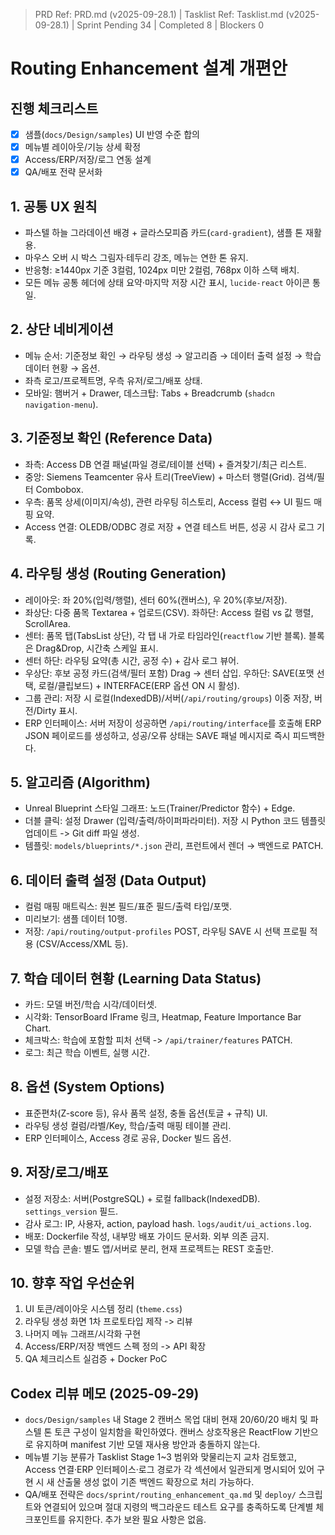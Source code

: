 > PRD Ref: PRD.md (v2025-09-28.1) | Tasklist Ref: Tasklist.md (v2025-09-28.1) | Sprint Pending 34 | Completed 8 | Blockers 0

# Routing Enhancement 설계 개편안

## 진행 체크리스트
- [x] 샘플(`docs/Design/samples`) UI 반영 수준 합의
- [x] 메뉴별 레이아웃/기능 상세 확정
- [x] Access/ERP/저장/로그 연동 설계
- [x] QA/배포 전략 문서화

## 1. 공통 UX 원칙
- 파스텔 하늘 그라데이션 배경 + 글라스모피즘 카드(`card-gradient`), 샘플 톤 재활용.
- 마우스 오버 시 박스 그림자·테두리 강조, 메뉴는 연한 톤 유지.
- 반응형: ≥1440px 기준 3컬럼, 1024px 미만 2컬럼, 768px 이하 스택 배치.
- 모든 메뉴 공통 헤더에 상태 요약·마지막 저장 시간 표시, `lucide-react` 아이콘 통일.

## 2. 상단 네비게이션
- 메뉴 순서: 기준정보 확인 → 라우팅 생성 → 알고리즘 → 데이터 출력 설정 → 학습 데이터 현황 → 옵션.
- 좌측 로고/프로젝트명, 우측 유저/로그/배포 상태.
- 모바일: 햄버거 + Drawer, 데스크탑: Tabs + Breadcrumb (`shadcn navigation-menu`).

## 3. 기준정보 확인 (Reference Data)
- 좌측: Access DB 연결 패널(파일 경로/테이블 선택) + 즐겨찾기/최근 리스트.
- 중앙: Siemens Teamcenter 유사 트리(TreeView) + 마스터 행렬(Grid). 검색/필터 Combobox.
- 우측: 품목 상세(이미지/속성), 관련 라우팅 히스토리, Access 컬럼 ↔ UI 필드 매핑 요약.
- Access 연결: OLEDB/ODBC 경로 저장 + 연결 테스트 버튼, 성공 시 감사 로그 기록.

## 4. 라우팅 생성 (Routing Generation)
- 레이아웃: 좌 20%(입력/행렬), 센터 60%(캔버스), 우 20%(후보/저장).
- 좌상단: 다중 품목 Textarea + 업로드(CSV). 좌하단: Access 컬럼 vs 값 행렬, ScrollArea.
- 센터: 품목 탭(TabsList 상단), 각 탭 내 가로 타임라인(`reactflow` 기반 블록). 블록은 Drag&Drop, 시간축 스케일 표시.
- 센터 하단: 라우팅 요약(총 시간, 공정 수) + 감사 로그 뷰어.
- 우상단: 후보 공정 카드(검색/필터 포함) Drag → 센터 삽입. 우하단: SAVE(포맷 선택, 로컬/클립보드) + INTERFACE(ERP 옵션 ON 시 활성).
- 그룹 관리: 저장 시 로컬(IndexedDB)/서버(`/api/routing/groups`) 이중 저장, 버전/Dirty 표시.
- ERP 인터페이스: 서버 저장이 성공하면 `/api/routing/interface`를 호출해 ERP JSON 페이로드를 생성하고, 성공/오류 상태는 SAVE 패널 메시지로 즉시 피드백한다.

## 5. 알고리즘 (Algorithm)
- Unreal Blueprint 스타일 그래프: 노드(Trainer/Predictor 함수) + Edge.
- 더블 클릭: 설정 Drawer (입력/출력/하이퍼파라미터). 저장 시 Python 코드 템플릿 업데이트 -> Git diff 파일 생성.
- 템플릿: `models/blueprints/*.json` 관리, 프런트에서 렌더 → 백엔드로 PATCH.

## 6. 데이터 출력 설정 (Data Output)
- 컬럼 매핑 매트릭스: 원본 필드/표준 필드/출력 타입/포맷.
- 미리보기: 샘플 데이터 10행.
- 저장: `/api/routing/output-profiles` POST, 라우팅 SAVE 시 선택 프로필 적용 (CSV/Access/XML 등).

## 7. 학습 데이터 현황 (Learning Data Status)
- 카드: 모델 버전/학습 시각/데이터셋.
- 시각화: TensorBoard IFrame 링크, Heatmap, Feature Importance Bar Chart.
- 체크박스: 학습에 포함할 피처 선택 -> `/api/trainer/features` PATCH.
- 로그: 최근 학습 이벤트, 실행 시간.

## 8. 옵션 (System Options)
- 표준편차(Z-score 등), 유사 품목 설정, 충돌 옵션(토글 + 규칙) UI.
- 라우팅 생성 컬럼/라벨/Key, 학습/출력 매핑 테이블 관리.
- ERP 인터페이스, Access 경로 공유, Docker 빌드 옵션.

## 9. 저장/로그/배포
- 설정 저장소: 서버(PostgreSQL) + 로컬 fallback(IndexedDB). `settings_version` 필드.
- 감사 로그: IP, 사용자, action, payload hash. `logs/audit/ui_actions.log`.
- 배포: Dockerfile 작성, 내부망 배포 가이드 문서화. 외부 의존 금지.
- 모델 학습 콘솔: 별도 앱/서버로 분리, 현재 프로젝트는 REST 호출만.

## 10. 향후 작업 우선순위
1. UI 토큰/레이아웃 시스템 정리 (`theme.css`)
2. 라우팅 생성 화면 1차 프로토타입 제작 -> 리뷰
3. 나머지 메뉴 그래프/시각화 구현
4. Access/ERP/저장 백엔드 스펙 정의 -> API 확장
5. QA 체크리스트 실검증 + Docker PoC

## Codex 리뷰 메모 (2025-09-29)
- `docs/Design/samples` 내 Stage 2 캔버스 목업 대비 현재 20/60/20 배치 및 파스텔 톤 토큰 구성이 일치함을 확인하였다. 캔버스 상호작용은 ReactFlow 기반으로 유지하며 manifest 기반 모델 재사용 방안과 충돌하지 않는다.
- 메뉴별 기능 분류가 Tasklist Stage 1~3 범위와 맞물리는지 교차 검토했고, Access 연결·ERP 인터페이스·로그 경로가 각 섹션에서 일관되게 명시되어 있어 구현 시 새 산출물 생성 없이 기존 백엔드 확장으로 처리 가능하다.
- QA/배포 전략은 `docs/sprint/routing_enhancement_qa.md` 및 `deploy/` 스크립트와 연결되어 있으며 절대 지령의 백그라운드 테스트 요구를 충족하도록 단계별 체크포인트를 유지한다. 추가 보완 필요 사항은 없음.
